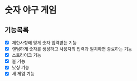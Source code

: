 # 숫자 야구 게임
## 기능목록

- [x] 제한사항에 맞게 숫자 입력받는 기능
- [x] 랜덤하게 숫자를 생성하고 사용자의 입력과 일치하면 종료하는 기능
- [x] 스트라이크 기능
- [x] 볼 기능
- [x] 낫싱 기능
- [x] 새 게임 기능